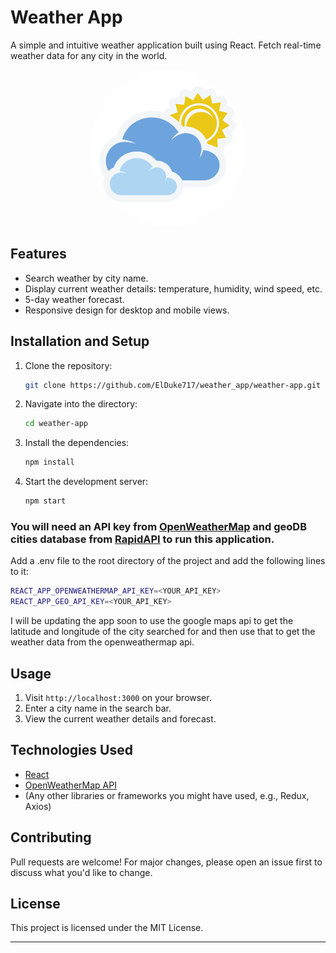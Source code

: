 # Weather App

A simple and intuitive weather application built using React. Fetch real-time weather data for any city in the world.

<p align='center'>
<img src="public/weather_app_logo_clear.png" alt="Weather App Screenshot" width="250px" height="250px" style="border-radius: 50%;">
</p>

## Features

- Search weather by city name.
- Display current weather details: temperature, humidity, wind speed, etc.
- 5-day weather forecast.
- Responsive design for desktop and mobile views.

## Installation and Setup

1. Clone the repository:
   ```bash
   git clone https://github.com/ElDuke717/weather_app/weather-app.git
   ```
2. Navigate into the directory:
   ```bash
   cd weather-app
   ```
3. Install the dependencies:
   ```bash
   npm install
   ```
4. Start the development server:
   ```bash
   npm start
   ```

### You will need an API key from [OpenWeatherMap](https://openweathermap.org/api) and geoDB cities database from [RapidAPI](https://rapidapi.com/wirefreethought/api/geodb-cities) to run this application.

Add a .env file to the root directory of the project and add the following lines to it:

```bash
REACT_APP_OPENWEATHERMAP_API_KEY=<YOUR_API_KEY>
REACT_APP_GEO_API_KEY=<YOUR_API_KEY>
```

I will be updating the app soon to use the google maps api to get the latitude and longitude of the city searched for and then use that to get the weather data from the openweathermap api.

## Usage

1. Visit `http://localhost:3000` on your browser.
2. Enter a city name in the search bar.
3. View the current weather details and forecast.

## Technologies Used

- [React](https://reactjs.org/)
- [OpenWeatherMap API](https://openweathermap.org/api)
- (Any other libraries or frameworks you might have used, e.g., Redux, Axios)

## Contributing

Pull requests are welcome! For major changes, please open an issue first to discuss what you'd like to change.

## License

This project is licensed under the MIT License.

---

```

```
